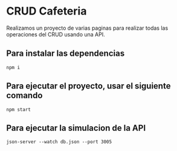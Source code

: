 # CRUD Cafeteria

Realizamos un proyecto de varias paginas para realizar todas las operaciones del CRUD usando una API.

## Para instalar las dependencias

`npm i`

## Para ejecutar el proyecto, usar el siguiente comando

`npm start`

## Para ejecutar la simulacion de la API

`json-server --watch db.json --port 3005`